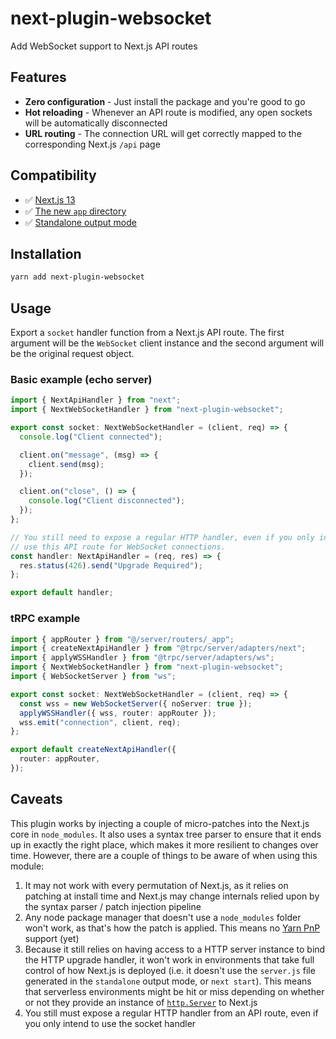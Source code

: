 # next-plugin-websocket

Add WebSocket support to Next.js API routes

## Features

- **Zero configuration** - Just install the package and you're good to go
- **Hot reloading** - Whenever an API route is modified, any open sockets will be automatically disconnected
- **URL routing** - The connection URL will get correctly mapped to the corresponding Next.js `/api` page

## Compatibility

- ✅ [Next.js 13](https://nextjs.org/blog/next-13)
- ✅ [The new `app` directory](https://beta.nextjs.org/docs/routing/fundamentals)
- ✅ [Standalone output mode](https://nextjs.org/docs/advanced-features/output-file-tracing)

## Installation

```sh
yarn add next-plugin-websocket
```

## Usage

Export a `socket` handler function from a Next.js API route. The first argument will be the `WebSocket` client instance and the second argument will be the original request object.

### Basic example (echo server)

```ts
import { NextApiHandler } from "next";
import { NextWebSocketHandler } from "next-plugin-websocket";

export const socket: NextWebSocketHandler = (client, req) => {
  console.log("Client connected");

  client.on("message", (msg) => {
    client.send(msg);
  });

  client.on("close", () => {
    console.log("Client disconnected");
  });
};

// You still need to expose a regular HTTP handler, even if you only intend to
// use this API route for WebSocket connections.
const handler: NextApiHandler = (req, res) => {
  res.status(426).send("Upgrade Required");
};

export default handler;
```

### tRPC example

```ts
import { appRouter } from "@/server/routers/_app";
import { createNextApiHandler } from "@trpc/server/adapters/next";
import { applyWSSHandler } from "@trpc/server/adapters/ws";
import { NextWebSocketHandler } from "next-plugin-websocket";
import { WebSocketServer } from "ws";

export const socket: NextWebSocketHandler = (client, req) => {
  const wss = new WebSocketServer({ noServer: true });
  applyWSSHandler({ wss, router: appRouter });
  wss.emit("connection", client, req);
};

export default createNextApiHandler({
  router: appRouter,
});
```

## Caveats

This plugin works by injecting a couple of micro-patches into the Next.js core in `node_modules`. It also uses a syntax tree parser to ensure that it ends up in exactly the right place, which makes it more resilient to changes over time. However, there are a couple of things to be aware of when using this module:

1. It may not work with every permutation of Next.js, as it relies on patching at install time and Next.js may change internals relied upon by the syntax parser / patch injection pipeline
2. Any node package manager that doesn't use a `node_modules` folder won't work, as that's how the patch is applied. This means no [Yarn PnP](https://yarnpkg.com/features/pnp) support (yet)
3. Because it still relies on having access to a HTTP server instance to bind the HTTP upgrade handler, it won't work in environments that take full control of how Next.js is deployed (i.e. it doesn't use the `server.js` file generated in the `standalone` output mode, or `next start`). This means that serverless environments might be hit or miss depending on whether or not they provide an instance of [`http.Server`](https://nodejs.org/api/http.html#class-httpserver) to Next.js
4. You still must expose a regular HTTP handler from an API route, even if you only intend to use the socket handler
